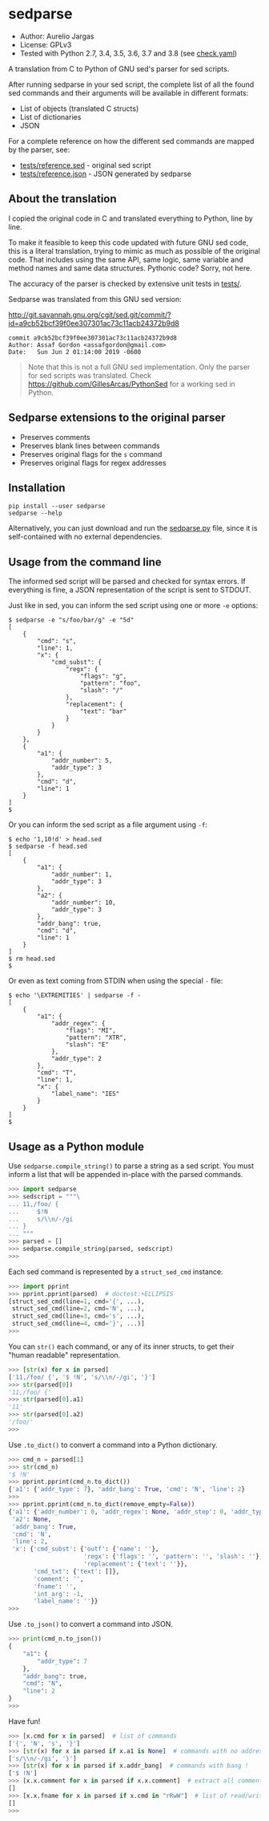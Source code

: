 # sedparse

- Author: Aurelio Jargas
- License: GPLv3
- Tested with Python 2.7, 3.4, 3.5, 3.6, 3.7 and 3.8 (see [check.yaml](https://github.com/aureliojargas/sedparse/blob/main/.github/workflows/check.yaml))

A translation from C to Python of GNU sed's parser for sed scripts.

After running sedparse in your sed script, the complete list of all the found sed commands and their arguments will be available in different formats:

- List of objects (translated C structs)
- List of dictionaries
- JSON

For a complete reference on how the different sed commands are mapped by the parser, see:

- [tests/reference.sed](https://github.com/aureliojargas/sedparse/blob/master/tests/reference.sed) - original sed script
- [tests/reference.json](https://github.com/aureliojargas/sedparse/blob/master/tests/reference.json) - JSON generated by sedparse


## About the translation

I copied the original code in C and translated everything to Python, line by line.

To make it feasible to keep this code updated with future GNU sed code, this is a literal translation, trying to mimic as much as possible of the original code. That includes using the same API, same logic, same variable and method names and same data structures. Pythonic code? Sorry, not here.

The accuracy of the parser is checked by extensive unit tests in [tests/](https://github.com/aureliojargas/sedparse/tree/master/tests).

Sedparse was translated from this GNU sed version:

http://git.savannah.gnu.org/cgit/sed.git/commit/?id=a9cb52bcf39f0ee307301ac73c11acb24372b9d8

    commit a9cb52bcf39f0ee307301ac73c11acb24372b9d8
    Author: Assaf Gordon <assafgordon@gmail.com>
    Date:   Sun Jun 2 01:14:00 2019 -0600

> Note that this is not a full GNU sed implementation.
> Only the parser for sed scripts was translated.
> Check https://github.com/GillesArcas/PythonSed for a working sed in Python.


## Sedparse extensions to the original parser

- Preserves comments
- Preserves blank lines between commands
- Preserves original flags for the `s` command
- Preserves original flags for regex addresses


## Installation

    pip install --user sedparse
    sedparse --help

Alternatively, you can just download and run the [sedparse.py](https://raw.githubusercontent.com/aureliojargas/sedparse/master/sedparse.py) file, since it is self-contained with no external dependencies.


## Usage from the command line

The informed sed script will be parsed and checked for syntax errors. If everything is fine, a JSON representation of the script is sent to STDOUT.

Just like in sed, you can inform the sed script using one or more `-e` options:

```console
$ sedparse -e "s/foo/bar/g" -e "5d"
[
    {
        "cmd": "s",
        "line": 1,
        "x": {
            "cmd_subst": {
                "regx": {
                    "flags": "g",
                    "pattern": "foo",
                    "slash": "/"
                },
                "replacement": {
                    "text": "bar"
                }
            }
        }
    },
    {
        "a1": {
            "addr_number": 5,
            "addr_type": 3
        },
        "cmd": "d",
        "line": 1
    }
]
$
```

Or you can inform the sed script as a file argument using `-f`:

```console
$ echo '1,10!d' > head.sed
$ sedparse -f head.sed
[
    {
        "a1": {
            "addr_number": 1,
            "addr_type": 3
        },
        "a2": {
            "addr_number": 10,
            "addr_type": 3
        },
        "addr_bang": true,
        "cmd": "d",
        "line": 1
    }
]
$ rm head.sed
$
```

Or even as text coming from STDIN when using the special `-` file:

```console
$ echo '\EXTREMITIES' | sedparse -f -
[
    {
        "a1": {
            "addr_regex": {
                "flags": "MI",
                "pattern": "XTR",
                "slash": "E"
            },
            "addr_type": 2
        },
        "cmd": "T",
        "line": 1,
        "x": {
            "label_name": "IES"
        }
    }
]
$
```


## Usage as a Python module

Use `sedparse.compile_string()` to parse a string as a sed script. You must inform a list that will be appended in-place with the parsed commands.

```python
>>> import sedparse
>>> sedscript = """\
... 11,/foo/ {
...     $!N
...     s/\\n/-/gi
... }
... """
>>> parsed = []
>>> sedparse.compile_string(parsed, sedscript)
>>>
```

Each sed command is represented by a `struct_sed_cmd` instance.

```python
>>> import pprint
>>> pprint.pprint(parsed)  # doctest:+ELLIPSIS
[struct_sed_cmd(line=1, cmd='{', ...),
 struct_sed_cmd(line=2, cmd='N', ...),
 struct_sed_cmd(line=3, cmd='s', ...),
 struct_sed_cmd(line=4, cmd='}', ...)]
>>>
```

You can `str()` each command, or any of its inner structs, to get their "human readable" representation.

```python
>>> [str(x) for x in parsed]
['11,/foo/ {', '$ !N', 's/\\n/-/gi', '}']
>>> str(parsed[0])
'11,/foo/ {'
>>> str(parsed[0].a1)
'11'
>>> str(parsed[0].a2)
'/foo/'
>>>
```

Use `.to_dict()` to convert a command into a Python dictionary.

```python
>>> cmd_n = parsed[1]
>>> str(cmd_n)
'$ !N'
>>> pprint.pprint(cmd_n.to_dict())
{'a1': {'addr_type': 7}, 'addr_bang': True, 'cmd': 'N', 'line': 2}
>>>
>>> pprint.pprint(cmd_n.to_dict(remove_empty=False))
{'a1': {'addr_number': 0, 'addr_regex': None, 'addr_step': 0, 'addr_type': 7},
 'a2': None,
 'addr_bang': True,
 'cmd': 'N',
 'line': 2,
 'x': {'cmd_subst': {'outf': {'name': ''},
                     'regx': {'flags': '', 'pattern': '', 'slash': ''},
                     'replacement': {'text': ''}},
       'cmd_txt': {'text': []},
       'comment': '',
       'fname': '',
       'int_arg': -1,
       'label_name': ''}}
>>>
```

Use `.to_json()` to convert a command into JSON.

```python
>>> print(cmd_n.to_json())
{
    "a1": {
        "addr_type": 7
    },
    "addr_bang": true,
    "cmd": "N",
    "line": 2
}
>>>
```

Have fun!

```python
>>> [x.cmd for x in parsed]  # list of commands
['{', 'N', 's', '}']
>>> [str(x) for x in parsed if x.a1 is None]  # commands with no address
['s/\\n/-/gi', '}']
>>> [str(x) for x in parsed if x.addr_bang]  # commands with bang !
['$ !N']
>>> [x.x.comment for x in parsed if x.x.comment]  # extract all comments
[]
>>> [x.x.fname for x in parsed if x.cmd in "rRwW"]  # list of read/write filenames
[]
>>>
```
